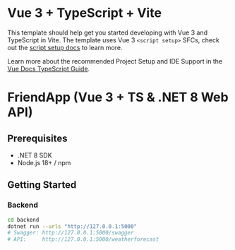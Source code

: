 # Vue 3 + TypeScript + Vite

This template should help get you started developing with Vue 3 and TypeScript in Vite. The template uses Vue 3 `<script setup>` SFCs, check out the [script setup docs](https://v3.vuejs.org/api/sfc-script-setup.html#sfc-script-setup) to learn more.

Learn more about the recommended Project Setup and IDE Support in the [Vue Docs TypeScript Guide](https://vuejs.org/guide/typescript/overview.html#project-setup).

# FriendApp (Vue 3 + TS & .NET 8 Web API)

## Prerequisites
- .NET 8 SDK
- Node.js 18+ / npm

## Getting Started

### Backend
```bash
cd backend
dotnet run --urls "http://127.0.0.1:5000"
# Swagger: http://127.0.0.1:5000/swagger
# API:     http://127.0.0.1:5000/weatherforecast
